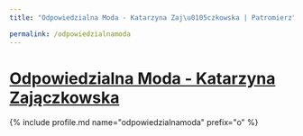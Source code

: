 ```yaml
---
title: "Odpowiedzialna Moda - Katarzyna Zaj\u0105czkowska | Patromierz"

permalink: /odpowiedzialnamoda
---
```


# [Odpowiedzialna Moda - Katarzyna Zajączkowska](https://patronite.pl/odpowiedzialnamoda)

{% include profile.md name="odpowiedzialnamoda" prefix="o" %}
